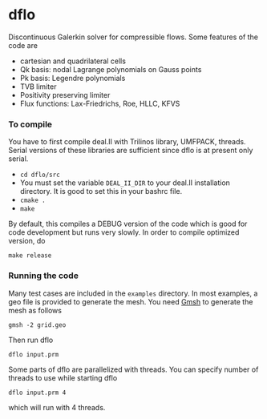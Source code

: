 dflo
====

Discontinuous Galerkin solver for compressible flows. Some features of the code are

* cartesian and quadrilateral cells
* Qk basis: nodal Lagrange polynomials on Gauss points
* Pk basis: Legendre polynomials
* TVB limiter
* Positivity preserving limiter
* Flux functions: Lax-Friedrichs, Roe, HLLC, KFVS

### To compile
You have to first compile deal.II with Trilinos library, UMFPACK, threads. Serial versions of these libraries are sufficient since dflo is at present only serial.

* ```cd dflo/src```
* You must set the variable ```DEAL_II_DIR``` to your deal.II installation directory. It is good to set this in your bashrc file.
* ```cmake .```
* ```make```

By default, this compiles a DEBUG version of the code which is good for code development but runs very slowly. In order to compile optimized version, do

```make release```

### Running the code
Many test cases are included in the ```examples``` directory. In most examples, a geo file is provided to generate the mesh. You need [Gmsh](http://geuz.org/gmsh) to generate the mesh as follows

```gmsh -2 grid.geo```

Then run dflo

```dflo input.prm```

Some parts of dflo are parallelized with threads. You can specify number of threads to use while starting dflo

```dflo input.prm 4```

which will run with 4 threads.
